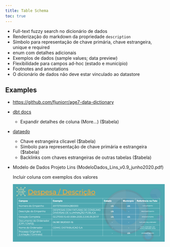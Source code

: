 ```yaml
---
title: Table Schema
toc: true
---
```


- Full-text fuzzy search no dicionário de dados
- Renderização do markdown da propriedade `description`
- Símbolo para representação de chave primária, chave estrangeira, unique e required
- enum com detalhes adicionais
- Exemplos de dados (sample values; data preview)
- Flexibilidade para campos ad-hoc (estado e município)
- Footnotes and annotations
- O dicionário de dados não deve estar vinculado ao datastore


## Examples

- https://github.com/fjuniorr/age7-data-dictionary

- [dbt docs](https://www.getdbt.com/mrr-playbook/#!/model/model.acme.customer_churn_month)

    - Expandir detalhes de coluna (More...) ($tabela)

- [dataedo](https://dataedo.com/samples/html/Data_warehouse/index.html)

    - Chave estrangeira clicavel ($tabela)
    - Símbolo para representação de chave primária e estrangeira ($tabela)
    - Backlinks com chaves estrangeiras de outras tabelas ($tabela)

-  Modelo de Dados Projeto Lins (ModeloDados_Lins_v0.9_junho2020.pdf)

    Incluir coluna com exemplos dos valores

    ![](static/20220607T202406.png)